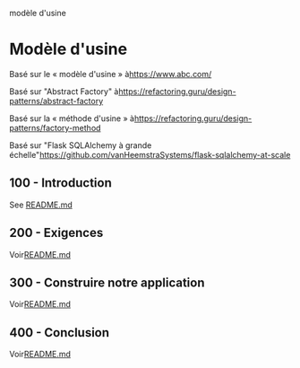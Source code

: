 modèle d'usine

# Modèle d'usine

Basé sur le « modèle d'usine » à<https://www.abc.com/>

Basé sur "Abstract Factory" à<https://refactoring.guru/design-patterns/abstract-factory>

Basé sur la « méthode d'usine » à<https://refactoring.guru/design-patterns/factory-method>

Basé sur "Flask SQLAlchemy à grande échelle"<https://github.com/vanHeemstraSystems/flask-sqlalchemy-at-scale>

## 100 - Introduction

See [README.md](./100/README.md)

## 200 - Exigences

Voir[README.md](./200/README.md)

## 300 - Construire notre application

Voir[README.md](./300/README.md)

## 400 - Conclusion

Voir[README.md](./400/README.md)
